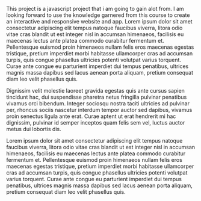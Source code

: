 This project is a javascript project that i am going to gain alot from. I am looking forward to use the knowledge garnered from this course to create an interactive and responsive website and app.
Lorem ipsum dolor sit amet consectetur adipiscing elit tempus natoque faucibus viverra, litora odio vitae cras blandit ut est integer nisl in accumsan himenaeos, facilisis eu maecenas lectus ante platea commodo curabitur fermentum et. 
Pellentesque euismod proin himenaeos nullam felis eros maecenas egestas tristique, pretium imperdiet morbi habitasse ullamcorper cras ad accumsan turpis, quis congue phasellus ultricies potenti volutpat varius torquent. 
Curae ante congue eu parturient imperdiet dui tempus penatibus, ultrices magnis massa dapibus sed lacus aenean porta aliquam, pretium consequat diam leo velit phasellus quis.

Dignissim velit molestie laoreet gravida egestas quis ante cursus sapien tincidunt hac, dui suspendisse pharetra netus fringilla pulvinar penatibus vivamus orci bibendum. Integer sociosqu nostra taciti ultricies ad pulvinar per, rhoncus sociis nascetur interdum tempor auctor sed dapibus, vivamus proin senectus ligula ante erat. Curae aptent ut erat hendrerit mi hac dignissim, pulvinar id semper inceptos quam felis sem vel, luctus auctor metus dui lobortis dis.

Lorem ipsum dolor sit amet consectetur adipiscing elit tempus natoque faucibus viverra, litora odio vitae cras blandit ut est integer nisl in accumsan himenaeos, facilisis eu maecenas lectus ante platea commodo curabitur fermentum et. 
Pellentesque euismod proin himenaeos nullam felis eros maecenas egestas tristique, pretium imperdiet morbi habitasse ullamcorper cras ad accumsan turpis, quis congue phasellus ultricies potenti volutpat varius torquent. 
Curae ante congue eu parturient imperdiet dui tempus penatibus, ultrices magnis massa dapibus sed lacus aenean porta aliquam, pretium consequat diam leo velit phasellus quis.





